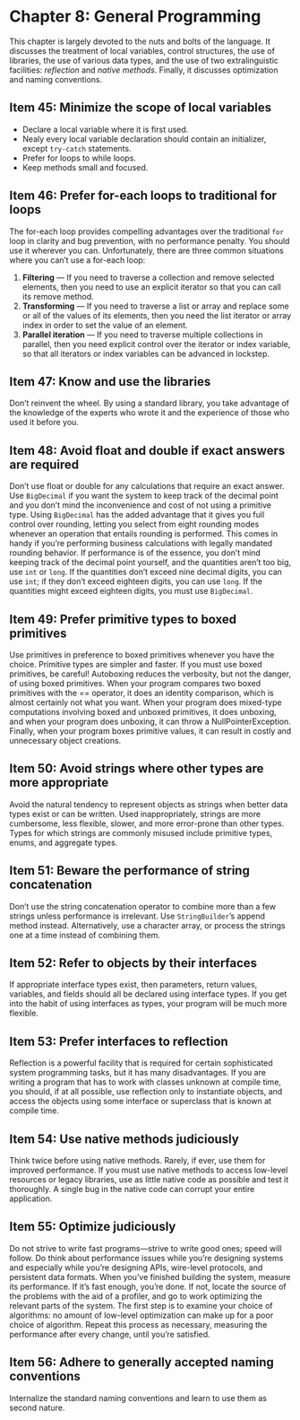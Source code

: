 # Chapter 8: General Programming

This chapter is largely devoted to the nuts and bolts of the language. It discusses the treatment of local variables, control structures, the use of libraries, the use of various data types, and the use of two extralinguistic facilities: *reflection* and *native methods*. Finally, it discusses optimization and naming conventions.

## Item 45: Minimize the scope of local variables

- Declare a local variable where it is first used.
- Nealy every local variable declaration should contain an initializer, except `try-catch` statements.
- Prefer for loops to while loops.
- Keep methods small and focused.

## Item 46: Prefer for-each loops to traditional for loops

The for-each loop provides compelling advantages over the traditional `for` loop in clarity and bug prevention, with no performance penalty. You should use it wherever you can. Unfortunately, there are three common situations where you can’t use a for-each loop:

1. **Filtering** — If you need to traverse a collection and remove selected elements, then you need to use an explicit iterator so that you can call its remove method.
2. **Transforming** — If you need to traverse a list or array and replace some or all of the values of its elements, then you need the list iterator or array index in order to set the value of an element.
3. **Parallel iteration** — If you need to traverse multiple collections in parallel, then you need explicit control over the iterator or index variable, so that all iterators or index variables can be advanced in lockstep.

## Item 47: Know and use the libraries

Don’t reinvent the wheel. By using a standard library, you take advantage of the knowledge of the experts who wrote it and the experience of those who used it before you.

## Item 48: Avoid float and double if exact answers are required

Don’t use float or double for any calculations that require an exact answer. Use `BigDecimal` if you want the system to keep track of the decimal point and you don’t mind the inconvenience and cost of not using a primitive type. Using `BigDecimal` has the added advantage that it gives you full control over rounding, letting you select from eight rounding modes whenever an operation that entails rounding is performed. This comes in handy if you’re performing business calculations with legally mandated rounding behavior. If performance is of the essence, you don’t mind keeping track of the decimal point yourself, and the quantities aren’t too big, use `int` or `long`. If the quantities don’t exceed nine decimal digits, you can use `int`; if they don’t exceed eighteen digits, you can use `long`. If the quantities might exceed eighteen digits, you must use `BigDecimal`.

## Item 49: Prefer primitive types to boxed primitives

Use primitives in preference to boxed primitives whenever you have the choice. Primitive types are simpler and faster. If you must use boxed primitives, be careful! Autoboxing reduces the verbosity, but not the danger, of using boxed primitives. When your program compares two boxed primitives with the == operator, it does an identity comparison, which is almost certainly not what you want. When your program does mixed-type computations involving boxed and unboxed primitives, it does unboxing, and when your program does unboxing, it can throw a NullPointerException. Finally, when your program boxes primitive values, it can result in costly and unnecessary object creations.

## Item 50: Avoid strings where other types are more appropriate

Avoid the natural tendency to represent objects as strings when better data types exist or can be written. Used inappropriately, strings are more cumbersome, less flexible, slower, and more error-prone than other types. Types for which strings are commonly misused include primitive types, enums, and aggregate types.

## Item 51: Beware the performance of string concatenation

Don’t use the string concatenation operator to combine more than a few strings unless performance is irrelevant. Use `StringBuilder`’s append method instead. Alternatively, use a character array, or process the strings one at a time instead of combining them.

## Item 52: Refer to objects by their interfaces

If appropriate interface types exist, then parameters, return values, variables, and fields should all be declared using interface types. If you get into the habit of using interfaces as types, your program will be much more flexible.

## Item 53: Prefer interfaces to reflection

Reflection is a powerful facility that is required for certain sophisticated system programming tasks, but it has many disadvantages. If you are writing a program that has to work with classes unknown at compile time, you should, if at all possible, use reflection only to instantiate objects, and access the objects using some interface or superclass that is known at compile time.

## Item 54: Use native methods judiciously

Think twice before using native methods. Rarely, if ever, use them for improved performance. If you must use native methods to access low-level resources or legacy libraries, use as little native code as possible and test it thoroughly. A single bug in the native code can corrupt your entire application.

## Item 55: Optimize judiciously

Do not strive to write fast programs—strive to write good ones; speed will follow. Do think about performance issues while you’re designing systems and especially while you’re designing APIs, wire-level protocols, and persistent data formats. When you’ve finished building the system, measure its performance. If it’s fast enough, you’re done. If not, locate the source of the problems with the aid of a profiler, and go to work optimizing the relevant parts of the system. The first step is to examine your choice of algorithms: no amount of low-level optimization can make up for a poor choice of algorithm. Repeat this process as necessary, measuring the performance after every change, until you’re satisfied.

## Item 56: Adhere to generally accepted naming conventions

Internalize the standard naming conventions and learn to use them as second nature.
